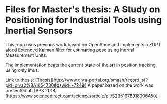 # Files for Master's thesis: A Study on Positioning for Industrial Tools using Inertial Sensors

This repo uses previous work based on OpenShoe and implements a ZUPT aided Extended Kalman filter for estimating pose using Inertial Measurement Units.

The implementation beats the current state of the art in position tracking using only imus.


Link to thesis: [Thesis][http://www.diva-portal.org/smash/record.jsf?pid=diva2%3A1654730&dswid=-7248]
A paper based on the work was presented at: [SPS 2018][https://www.sciencedirect.com/science/article/pii/S2351978918306450]
